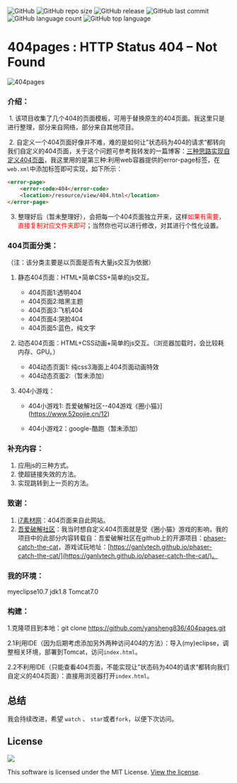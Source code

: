 ![GitHub](https://img.shields.io/github/license/yansheng836/404pages.svg) ![GitHub repo size](https://img.shields.io/github/repo-size/yansheng836/404pages.svg) ![GitHub release](https://img.shields.io/github/release/yansheng836/404pages.svg) ![GitHub last commit](https://img.shields.io/github/last-commit/yansheng836/404pages.svg) ![GitHub language count](https://img.shields.io/github/languages/count/yansheng836/404pages.svg) ![GitHub top language](https://img.shields.io/github/languages/top/yansheng836/404pages.svg)



# 404pages : HTTP Status 404 – Not Found

![404pages](https://s2.ax1x.com/2019/07/17/ZLQV0g.jpg)



### ﻿介绍：

​	1. 该项目收集了几个404的页面模板，可用于替换原生的404页面。我这里只是进行整理，部分来自网络，部分来自其他项目。

​	2. 自定义一个404页面好像并不难，难的是如何让”状态码为404的请求“都转向我们自定义的404页面，关于这个问题可参考我转发的一篇博客：[三种思路实现自定义404页面](https://blog.csdn.net/weixin_41287260/article/details/96030104)，我这里用的是第三种:利用web容器提供的error-page标签，在`web.xml`中添加<error-page>标签即可实现，如下所示：

```html
<error-page>
    <error-code>404</error-code>
    <location>/resource/view/404.html</location>
</error-page>
```

3. 整理好后（暂未整理好），会把每一个404页面独立开来，这样<font color="red">如果有需要，直接复制对应文件夹即可</font>；当然你也可以进行修改，对其进行个性化设置。

 

### 404页面分类：

（注：该分类主要是以页面是否有大量js交互为依据）

1. 静态404页面：HTML+简单CSS+简单的js交互。
   - 404页面1:透明404
   - 404页面2:暗黑主题
   - 404页面3:飞机404
   - 404页面4:哭脸404
   - 404页面5:蓝色，纯文字

2. 动态404页面：HTML+CSS动画+简单的js交互。（浏览器加载时，会比较耗内存、GPU。）
   - 404动态页面1: 纯css3海面上404页面动画特效
   - 404动态页面2:（暂未添加）
   
3. 404小游戏：
   
   - 404小游戏1: 吾爱破解社区--404游戏《圈小猫》](https://www.52pojie.cn/12)
   
   - 404小游戏2：google-酷跑（暂未添加）
   
     

### 补充内容：

1. 应用js的三种方式。
2. 使超链接失效的方法。
3. 实现跳转到上一页的方法。



### 致谢：

1. [i7素材网](http://www.17sucai.com)：404页面来自此网站。
2. [吾爱破解社区](https://www.52pojie.cn)：我当时想自定义404页面就是受《圈小猫》游戏的影响，我的项目中的此部分内容转载自：吾爱破解社区在github上的开源项目：[phaser-catch-the-cat](https://github.com/ganlvtech/phaser-catch-the-cat)，游戏试玩地址：[https://ganlvtech.github.io/phaser-catch-the-cat/](https://ganlvtech.github.io/phaser-catch-the-cat/)。



### 我的环境：

myeclipse10.7
jdk1.8
Tomcat7.0




### 构建：

1.克隆项目到本地：git clone https://github.com/yansheng836/404pages.git

2.1利用IDE（因为后期考虑添加另外两种访问404的方法）：导入(my)eclipse，调整相关环境，部署到Tomcat，访问`index.html`。

2.2不利用IDE（只能查看404页面，不能实现让”状态码为404的请求“都转向我们自定义的404页面）：直接用浏览器打开`index.html`。



## 总结

我会持续改进，希望 `watch` 、 `star`或者`fork`，以便下次访问。



## License

<div style="text-align:left"><img src="https://img.shields.io/github/license/yansheng836/404pages.svg"/></div>

This software is licensed under the MIT License. [View the license](https://github.com/yansheng836/404pages/blob/master/LICENSE).